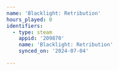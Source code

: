 ```yaml
---
name: 'Blacklight: Retribution'
hours_played: 0
identifiers:
  - type: steam
    appid: '209870'
    name: 'Blacklight: Retribution'
    synced_on: '2024-07-04'

---
```

